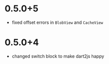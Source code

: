 # 0.5.0+5

- fixed offset errors in `BlobView` and `CacheView`

# 0.5.0+4

- changed switch block to make dart2js happy
